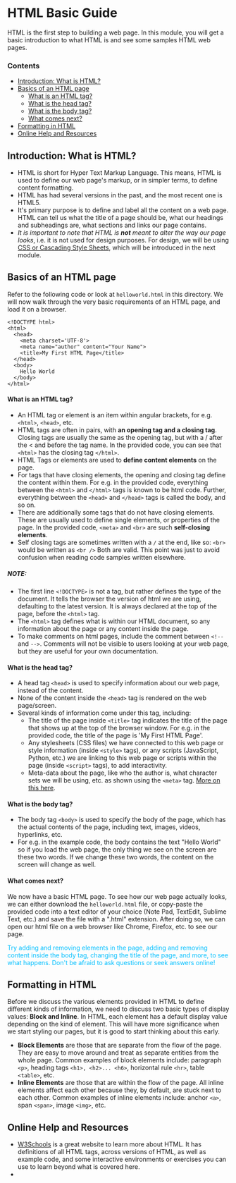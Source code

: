 # HTML Basic Guide 

HTML is the first step to building a web page. In this module, you will get a basic introduction to what HTML is and see some samples HTML web pages. 

### Contents 

- [Introduction: What is HTML?](#intro)
- [Basics of an HTML page](#minimum)
	- [What is an HTML tag?](#tags)
	- [What is the head tag?](#head-tag)
	- [What is the body tag?](#body-tag)
	- [What comes next?](#next-step)
- [Formatting in HTML](#format)
- [Online Help and Resources](#help)

## <a name="intro"></a>Introduction: What is HTML?

- HTML is short for Hyper Text Markup Language. This means, HTML is used to define our web page's markup, or in simpler terms, to define content formatting. 
- HTML has had several versions in the past, and the most recent one is HTML5. 
- It's primary purpose is to define and label all the content on a web page. HTML can tell us what the title of a page should be, what our headings and subheadings are, what sections and links our page contains. 
- *It is important to note that HTML is **not** meant to alter the way our page looks*, i.e. it is not used for design purposes. For design, we will be using [CSS or Cascading Style Sheets](), which will be introduced in the next module.

## <a name="minimum"></a>Basics of an HTML page 

Refer to the following code or look at `helloworld.html` in this directory. We will now walk through the very basic requirements of an HTML page, and load it on a browser. 

```
<!DOCTYPE html>
<html>
  <head>
  	<meta charset='UTF-8'>
    <meta name="author" content="Your Name">
  	<title>My First HTML Page</title>
  </head>
  <body>
  	Hello World
  </body>
</html>
```

#### <a name="tags"></a>What is an HTML tag? 

- An HTML tag or element is an item within angular brackets, for e.g. `<html>`, `<head>`, etc. 
- HTML tags are often in pairs, with **an opening tag and a closing tag**. Closing tags are usually the same as the opening tag, but with a / after the &lt; and before the tag name. In the provided code, you can see that `<html>` has the closing tag `</html>`. 
- HTML Tags or elements are used to **define content elements** on the page. 
- For tags that have closing elements, the opening and closing tag define the content within them. For e.g. in the provided code, everything between the `<html>` and `</html>` tags is known to be html code. Further, everything between the `<head>` and `</head>` tags is called the body, and so on. 
- There are additionally some tags that do not have closing elements. These are usually used to define single elements, or properties of the page. In the provided code, `<meta>` and `<br>` are such **self-closing elements**. 
- Self closing tags are sometimes written with a `/` at the end, like so: `<br>` would be written as `<br />` Both are valid. This point was just to avoid confusion when reading code samples written elsewhere. 

##### NOTE:

- The first line `<!DOCTYPE>` is not a tag, but rather defines the type of the document. It tells the browser the version of html we are using, defaulting to the latest version. It is always declared at the top of the page, before the `<html>` tag.
- The `<html>` tag defines what is within our HTML document, so any information about the page or any content inside the page. 
- To make comments on html pages, include the comment between `<!--` and `-->`. Comments will not be visible to users looking at your web page, but they are useful for your own documentation. 

#### <a name="head-tag"></a>What is the head tag? 

- A head tag `<head>` is used to specify information about our web page, instead of the content. 
- None of the content inside the `<head>` tag is rendered on the web page/screen. 
- Several kinds of information come under this tag, including: 
	- The title of the page inside `<title>` tag indicates the title of the page that shows up at the top of the browser window. For e.g. in the provided code, the title of the page is 'My First HTML Page'. 
	- Any stylesheets (CSS files) we have connected to this web page or style information (inside `<style>` tags), or any scripts (JavaScript, Python, etc.) we are linking to this web page or scripts within the page (inside `<script>` tags), to add interactivity.
	- Meta-data about the page, like who the author is, what character sets we will be using, etc. as shown using the `<meta>` tag. [More on this here](https://www.w3schools.com/tags/tag_meta.asp).

#### <a name="body-tag"></a>What is the body tag?

- The body tag `<body>` is used to specify the body of the page, which has the actual contents of the page, including text, images, videos, hyperlinks, etc. 
- For e.g. in the example code, the body contains the text "Hello World" so if you load the web page, the only thing we see on the screen are these two words. If we change these two words, the content on the screen will change as well. 

#### <a name="next-step"></a>What comes next?

We now have a basic HTML page. To see how our web page actually looks, we can either download the `helloworld.html` file, or copy-paste the provided code into a text editor of your choice (Note Pad, TextEdit, Sublime Text, etc.) and save the file with a ".html" extension. After doing so, we can open our html file on a web browser like Chrome, Firefox, etc. to see our page. 

<span style="color: deepskyblue;">
Try adding and removing elements in the page, adding and removing content inside the body tag, changing the title of the page, and more, to see what happens. Don't be afraid to ask questions or seek answers online!
</span>


## <a name="format"></a>Formatting in HTML

Before we discuss the various elements provided in HTML to define different kinds of information, we need to discuss two basic types of display values: **Block and Inline**. In HTML, each element has a default display value depending on the kind of element. This will have more significance when we start styling our pages, but it is good to start thinking about this early.

- **Block Elements** are those that are separate from the flow of the page. They are easy to move around and treat as separate entities from the whole page. Common examples of block elements include: paragraph `<p>`, heading tags `<h1>, <h2>... <h6>`, horizontal rule `<hr>`, table `<table>`, etc.  
- **Inline Elements** are those that are within the flow of the page. All inline elements affect each other because they, by default, are stuck next to each other. Common examples of inline elements include: anchor `<a>`, span `<span>`, image `<img>`, etc. 



## <a name="help"></a>Online Help and Resources

- [W3Schools](https://www.w3schools.com/html/default.asp) is a great website to learn more about HTML. It has definitions of all HTML tags, across versions of HTML, as well as example code, and some interactive environments or exercises you can use to learn beyond what is covered here. 
- 